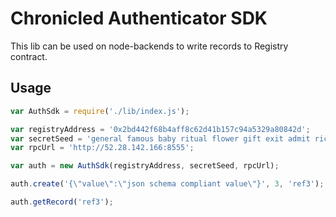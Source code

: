 # Chronicled Authenticator SDK

This lib can be used on node-backends to write records to Registry contract.

## Usage

```js
var AuthSdk = require('./lib/index.js');

var registryAddress = '0x2bd442f68b4aff8c62d41b157c94a5329a80842d';
var secretSeed = 'general famous baby ritual flower gift exit admit rice order addict cash';
var rpcUrl = 'http://52.28.142.166:8555';

var auth = new AuthSdk(registryAddress, secretSeed, rpcUrl);

auth.create('{\"value\":\"json schema compliant value\"}', 3, 'ref3');

auth.getRecord('ref3');
```